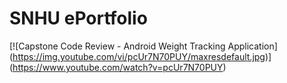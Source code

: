# SNHU ePortfolio


[![Capstone Code Review - Android Weight Tracking Application]
(https://img.youtube.com/vi/pcUr7N70PUY/maxresdefault.jpg)]
(https://www.youtube.com/watch?v=pcUr7N70PUY)
